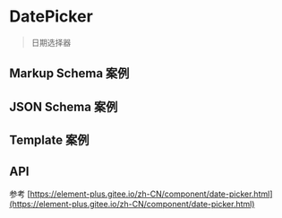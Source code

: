 # DatePicker

> 日期选择器

## Markup Schema 案例

<dumi-previewer demoPath="guide/date-picker/markup-schema" />

## JSON Schema 案例

<dumi-previewer demoPath="guide/date-picker/json-schema" />

## Template 案例

<dumi-previewer demoPath="guide/date-picker/template" />

## API

参考 [https://element-plus.gitee.io/zh-CN/component/date-picker.html](https://element-plus.gitee.io/zh-CN/component/date-picker.html)
